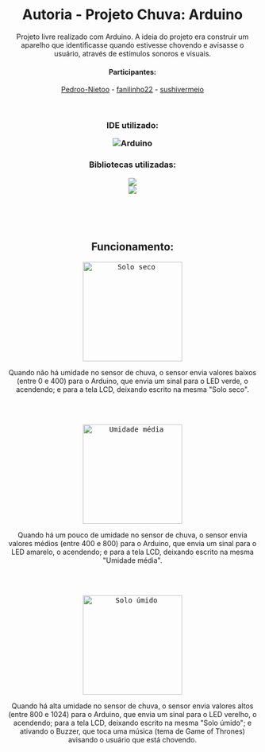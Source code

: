 <div align="center">
  <h1> Autoria - Projeto Chuva: Arduino </h1>
  <p> Projeto livre realizado com Arduino. A ideia do projeto era construir um aparelho que identificasse quando estivesse chovendo e avisasse o usuário, através de estímulos sonoros e visuais. </p>
  
  <h4> Participantes: </h4>
  
  [Pedroo-Nietoo](https://github.com/Pedroo-Nietoo) -
  [fanilinho22](https://github.com/fanilinho22) -
  [sushivermeio](https://github.com/sushivermeio)
  
  <br>
    
  <h3> IDE utilizado: </p>
  <img alt="Arduino" src="https://img.shields.io/badge/Arduino-22272e?style=for-the-badge&logo=Arduino&logoColor=00979D"/>

  <br>

  <h3> Bibliotecas utilizadas: </h3>
  <img src="https://www.ardu-badge.com/badge/LiquidCrystal%20I2C.svg"/><br>
  <img src="https://www.ardu-badge.com/badge/Wire.svg"/><br><br>
  
  <br><br>

  <h2> Funcionamento: </h3>
  
  <kbd><img height="200em" alt="Solo seco" src="https://user-images.githubusercontent.com/102625628/176669479-da0fd586-3f60-4da9-9f93-a3ce8b3456bf.jpeg"/></kbd>
  
  <p> Quando não há umidade no sensor de chuva, o sensor envia valores baixos (entre 0 e 400) para o Arduino, que envia um sinal para o LED verde, o acendendo; e para a tela LCD, deixando escrito na mesma "Solo seco". </p>
  <br><br>
  
  <kbd><img height="200em" alt="Umidade média" src="https://user-images.githubusercontent.com/102625628/176671787-4817b68b-9531-4553-83c3-45c8d6100d33.jpg"/></kbd>
  <p> Quando há um pouco de umidade no sensor de chuva, o sensor envia valores médios (entre 400 e 800) para o Arduino, que envia um sinal para o LED amarelo, o acendendo; e para a tela LCD, deixando escrito na mesma "Umidade média". </p>
  <br><br>
  
  <kbd><img height="200em" alt="Solo úmido" src="https://user-images.githubusercontent.com/102625628/176669302-089fdffc-8e1f-4765-9aca-6ba8cab9b509.jpeg"/></kbd>
  <p> Quando há alta umidade no sensor de chuva, o sensor envia valores altos (entre 800 e 1024) para o Arduino, que envia um sinal para o LED verelho, o acendendo; para a tela LCD, deixando escrito na mesma "Solo úmido"; e ativando o Buzzer, que toca uma música (tema de Game of Thrones) avisando o usuário que está chovendo. </p>
</div>

